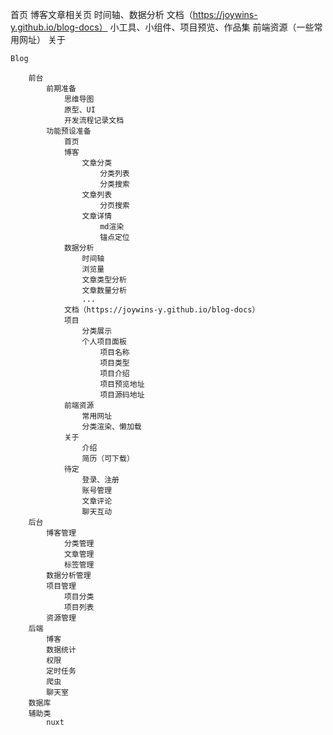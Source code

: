 首页
博客文章相关页
时间轴、数据分析
文档（https://joywins-y.github.io/blog-docs）
小工具、小组件、项目预览、作品集
前端资源（一些常用网址）
关于

    Blog

        前台
            前期准备
                思维导图
                原型、UI
                开发流程记录文档
            功能预设准备
                首页
                博客
                    文章分类
                        分类列表
                        分类搜索
                    文章列表
                        分页搜索
                    文章详情
                        md渲染
                        锚点定位
                数据分析 
                    时间轴 
                    浏览量
                    文章类型分析
                    文章数量分析
                    ...
                文档（https://joywins-y.github.io/blog-docs）
                项目
                    分类展示
                    个人项目面板
                        项目名称
                        项目类型
                        项目介绍
                        项目预览地址
                        项目源码地址
                前端资源
                    常用网址
                    分类渲染、懒加载
                关于
                    介绍
                    简历（可下载）
                待定
                    登录、注册
                    账号管理
                    文章评论
                    聊天互动
        后台
            博客管理
                分类管理
                文章管理
                标签管理
            数据分析管理
            项目管理
                项目分类
                项目列表
            资源管理
        后端
            博客
            数据统计
            权限
            定时任务
            爬虫
            聊天室
        数据库
        辅助类
            nuxt